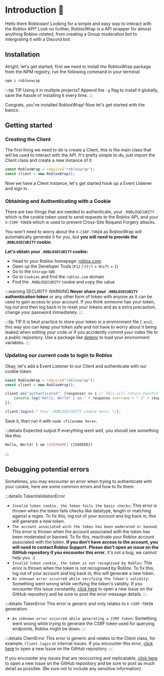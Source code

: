 # Introduction 👋

Hello there Robloxian! Looking for a simple and easy way to interact with the Roblox API? Look no further, RobloxWrap is a API wrapper for almost anything Roblox-related, from creating a Group moderation bot to intergrating it with a Discord bot.

## Installation

Alright, let's get started, first we need to install the RobloxWrap package from the NPM registry, run the following command in your terminal:

```bash
npm i robloxwrap
```

:::tip TIP
Using it in multiple projects? Append the `-g` flag to install it globally, save the hassle of installing it every time.
:::

Congrats, you've installed RobloxWrap! Now let's get started with the basics.

## Getting started

### Creating the Client

The first thing we need to do is create a Client, this is the main class that will be used to interact with the API. It's pretty simple to do, just import the Client class and create a new instance of it:

```javascript
const RobloxWrap = require("robloxwrap");
const client = new RobloxWrap();
```

Now we have a Client instance, let's get started hook up a Event Listener and sign in.

### Obtaining and Authenticating with a Cookie

There are two things that are needed to authenticate, your `.ROBLOSECURITY` which is the cookie token used to send requests to the Roblox API, and your `X-CSRF-TOKEN` which is used to prevent Cross-Site Request Forgery attacks.

You won't need to worry about the `X-CSRF-TOKEN` as RobloxWrap will automatically generate it for you, but **you will need to provide the `.ROBLOSECURITY` cookie**.

**Let's obtain your `.ROBLOSECURITY` cookie:**

- Head to your Roblox homepage: [roblox.com](https://roblox.com)
- Open up the Developer Tools (`F12` / `Ctrl` + `Shift` + `I`)
- Go to the `Storage` tab
- Go to `Cookies` and find the `roblox.com` domain
- Find the `.ROBLOSECURITY` cookie and copy the value

:::warning SECURITY WARNING
**Never share your `.ROBLOSECURITY` authentication token** or any other form of token with anyone as it can be used to gain access to your account. If you think someone has your token, log out and then log back in to reset your tokens and as a extra precaution, change your password immediately.
:::

:::tip TIP
It is best practice to store your token in a environment file (`.env`), this way you can keep your token safe and not have to worry about it being leaked when editing your code or if you accidently commit your index file to a public repository. Use a package like [dotenv](https://npmjs.com/package/dotenv) to load your environment variables.
:::

### Updating our current code to login to Roblox

Okay, let's add a Event Listener to our Client and authenticate with our cookie token:

```javascript
const RobloxWrap = require("robloxwrap");
const client = new RobloxWrap();

client.on("authenticated", (response) => { // This will return UserProfile
	console.log("Hello, World! I am " + response.username + " (" + response.userId + ")");
});

client.login(/* Your .ROBLOSECURITY cookie here! */);
```

Save it, then run it with `node <filename here>`.

:::details Expected output
If everything went well, you should see something like this:

```bash
Hello, World! I am [USERNAME] ([USERID])
```
:::

## Debugging potential errors

Sometimes, you may encounter an error when trying to authenticate with your cookie, here are some common errors and how to fix them: 

:::details TokenValidationError
- `Invalid token cookie, the token fails the basic checks`: This error is thrown when the token fails checks like datatype, length or matching against a regex. To fix this, log out of your account and log back in, this will generate a new token.
- `The account associated with the token has been moderated or banned`: This error is thrown when the account associated with the token has been moderated or banned. To fix this, reactivate your Roblox account associated with the token.
**If you don't have access to the account, you will need to contact Roblox Support.**
**Please don't open an issue on the GitHub repository if you encounter this error**, it's not a bug, we cannot help you. :(
- `Invalid token cookie, the token is not recognised by Roblox`: This error is thrown when the token is not recognised by Roblox. To fix this, log out of your account and log back in, this will generate a new token.
- `An unknown error occurred while verifying the token's validity`: Something went wrong while verifying the token's validity. If you encounter this issue constantly, [click here](https://github.com/WaviestBalloon/RobloxWrap/issues/new) to open a new Issue on the GitHub repository and be sure to post the error message details.
:::

:::details TokenError
This error is generic and only relates to `X-CSRF-TOKEN` generation.
- `An unknown error occurred while generating a CSRF token`: Something went wrong while trying to generate the CSRF token used for querying endpoints, Roblox might be down.
:::

:::details ClientError
This error is generic and relates to the Client class, for example, `Client.login` or internal issues. If you encounter this error, [click here](https://github.com/WaviestBalloon/RobloxWrap/issues/new) to open a new Issue on the GitHub repository.
:::

If you encounter any issues that are reoccurring and replicatable, [click here](https://github.com/WaviestBalloon/RobloxWrap/issues/new) to open a new Issue on the GitHub repository and be sure to post as much detail as possible. (Be sure not to include any sensitive information)

